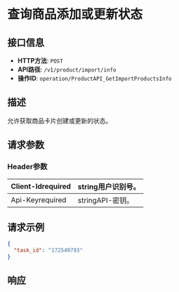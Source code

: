 # 查询商品添加或更新状态

## 接口信息

- **HTTP方法**: `POST`
- **API路径**: `/v1/product/import/info`
- **操作ID**: `operation/ProductAPI_GetImportProductsInfo`

## 描述

允许获取商品卡片创建或更新的状态。

## 请求参数

### Header参数

| Client-Idrequired | string用户识别号。 |
|---|---|
| Api-Keyrequired | stringAPI-密钥。 |

## 请求示例

```json
{
  "task_id": "172549793"
}
```

## 响应
